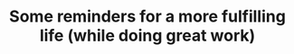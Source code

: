 ---
layout:       post
title:        Some reminders for a more fulfilling life (while doing great work)
url:          "/posts/reminders.html"
canonical_url: "/posts/reminders.html"
redirect_to: /posts/reminders.html
---